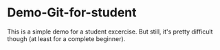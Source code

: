 # Demo-Git-for-student
This is a simple demo for a student excercise. But still, it's pretty difficult though (at least for a complete beginner).
